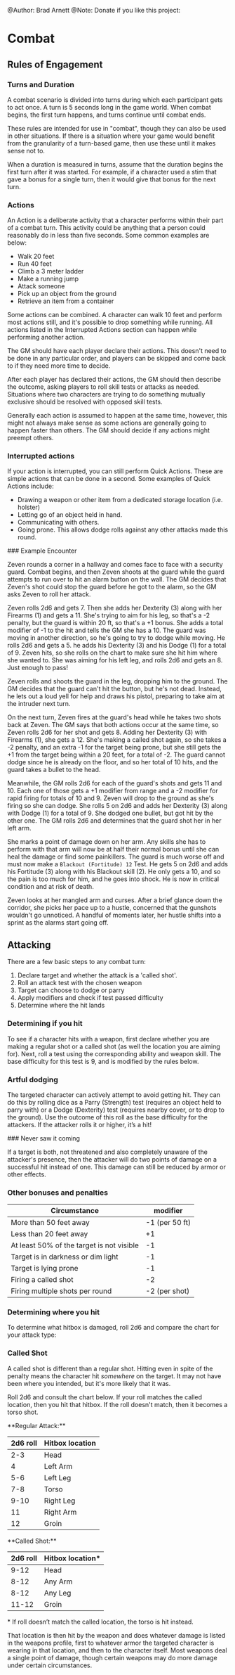@Author: Brad Arnett
@Note: Donate if you like this project:

# Combat

## Rules of Engagement

### Turns and Duration

A combat scenario is divided into turns during which each participant gets to act once.  A turn is 5 seconds long in the game world.  When combat begins, the first turn happens, and turns continue until combat ends.

These rules are intended for use in "combat", though they can also be used in other situations.  If there is a situation where your game would benefit from the granularity of a turn-based game, then use these until it makes sense not to.

When a duration is measured in turns, assume that the duration begins the first turn after it was started.  For example, if a character used a stim that gave a bonus for a single turn, then it would give that bonus for the next turn. 

### Actions

An Action is a deliberate activity that a character performs within their part of a combat turn.  This activity could be anything that a person could reasonably do in less than five seconds.  Some common examples are below:

- Walk 20 feet
- Run 40 feet
- Climb a 3 meter ladder
- Make a running jump
- Attack someone
- Pick up an object from the ground
- Retrieve an item from a container

Some actions can be combined.  A character can walk 10 feet and perform most actions still, and it's possible to drop something while running.  All actions listed in the Interrupted Actions section can happen while performing another action.

The GM should have each player declare their actions.  This doesn't need to be done in any particular order, and players can be skipped and come back to if they need more time to decide.

After each player has declared their actions, the GM should then describe the outcome, asking players to roll skill tests or attacks as needed.  Situations where two characters are trying to do something mutually exclusive should be resolved with opposed skill tests.

Generally each action is assumed to happen at the same time, however, this might not always make sense as some actions are generally going to happen faster than others.  The GM should decide if any actions might preempt others.

### Interrupted actions

If your action is interrupted, you can still perform Quick Actions.  These are simple actions that can be done in a second.  Some examples of Quick Actions include:

- Drawing a weapon or other item from a dedicated storage location (i.e. holster)
- Letting go of an object held in hand.
- Communicating with others.
- Going prone.  This allows dodge rolls against any other attacks made this round.


<div class="sidebar" markdown="1">
### Example Encounter

Zeven rounds a corner in a hallway and comes face to face with a security guard.  Combat begins, and then Zeven shoots at the guard while the guard attempts to run over to hit an alarm button on the wall.  The GM decides that Zeven's shot could stop the guard before he got to the alarm, so the GM asks Zeven to roll her attack.  

Zeven rolls 2d6 and gets 7.  Then she adds her Dexterity (3) along with her Firearms (1) and gets a 11.  She's trying to aim for his leg, so that's a -2 penalty, but the guard is within 20 ft, so that's a +1 bonus.  She adds a total modifier of -1 to the hit and tells the GM she has a 10.  The guard was moving in another direction, so he's going to try to dodge while moving.  He rolls 2d6 and gets a 5.  he adds his Dexterity (3) and his Dodge (1) for a total of 9.  Zeven hits, so she rolls on the chart to make sure she hit him where she wanted to.  She was aiming for his left leg, and rolls 2d6 and gets an 8.  Just enough to pass!

Zeven rolls and shoots the guard in the leg, dropping him to the ground.  The GM decides that the guard can't hit the button, but he's not dead.  Instead, he lets out a loud yell for help and draws his pistol, preparing to take aim at the intruder next turn.

On the next turn, Zeven fires at the guard's head while he takes two shots back at Zeven.  The GM says that both actions occur at the same time, so Zeven rolls 2d6 for her shot and gets 8.  Adding her Dexterity (3) with Firearms (1), she gets a 12.  She's making a called shot again, so she takes a -2 penalty, and an extra -1 for the target being prone, but she still gets the +1 from the target being within a 20 feet, for a total of -2.  The guard cannot dodge since he is already on the floor, and so her total of 10 hits, and the guard takes a bullet to the head.  

Meanwhile, the GM rolls 2d6 for each of the guard's shots and gets 11 and 10.  Each one of those gets a +1 modifier from range and a -2 modifier for rapid firing for totals of 10 and 9.  Zeven will drop to the ground as she's firing so she can dodge.  She rolls 5 on 2d6 and adds her Dexterity (3) along with Dodge (1) for a total of 9.  She dodged one bullet, but got hit by the other one.  The GM rolls 2d6 and determines that the guard shot her in her left arm.

She marks a point of damage down on her arm.  Any skills she has to perform with that arm will now be at half their normal bonus until she can heal the damage or find some painkillers.  The guard is much worse off and must now make a ```Blackout (Fortitude) 12``` Test.  He gets 5 on 2d6 and adds his Fortitude (3) along with his Blackout skill (2).  He only gets a 10, and so the pain is too much for him, and he goes into shock.  He is now in critical condition and at risk of death.

Zeven looks at her mangled arm and curses.  After a brief glance down the corridor, she picks her pace up to a hustle, concerned that the gunshots wouldn't go unnoticed.  A handful of moments later, her hustle shifts into a sprint as the alarms start going off.

</div>

## Attacking

There are a few basic steps to any combat turn:

  1. Declare target and whether the attack is a 'called shot'.
  2. Roll an attack test with the chosen weapon
  3. Target can choose to dodge or parry
  4. Apply modifiers and check if test passed difficulty
  5. Determine where the hit lands

### Determining if you hit
To see if a character hits with a weapon, first declare whether you are making a regular shot or a called shot (as well the location you are aiming for).  Next, roll a test using the corresponding ability and weapon skill.  The base difficulty for this test is 9, and is modified by the rules below.

### Artful dodging
The targeted character can actively attempt to avoid getting hit.  They can do this by rolling dice as a Parry (Strength) test (requires an object held to parry with) or a Dodge (Dexterity) test (requires nearby cover, or to drop to the ground).  Use the outcome of this roll as the base difficulty for the attackers.  If the attacker rolls it or higher, it’s a hit!

<div class="sidebar" markdown="1">
### Never saw it coming

If a target is both, not threatened and also completely unaware of the attacker's presence, then the attacker will do two points of damage on a successful hit instead of one.  This damage can still be reduced by armor or other effects.

</div>

### Other bonuses and penalties


|Circumstance  | modifier|
|----------------|----|
|More than 50 feet away|-1 (per 50 ft)
|Less than 20 feet away|+1
|At least 50% of the target is not visible|-1
|Target is in darkness or dim light|-1
|Target is lying prone|-1
|Firing a called shot|-2|
|Firing multiple shots per round| -2 (per shot) |

### Determining where you hit
To determine what hitbox is damaged, roll 2d6 and compare the chart for your attack type:

<div class="sidebar" markdown="1">

### Called Shot

A called shot is different than a regular shot.  Hitting even in spite of the penalty means the character hit <i>somewhere</i> on the target.  It may not have been where you intended, but it's more likely that it was.

Roll 2d6 and consult the chart below.  If your roll matches the called location, then you hit that hitbox.  If the roll doesn't match, then it becomes a torso shot.

</div>
<div class="clearfix"></div>
<div class="block-wrapper" markdown="1">
<div class="flex" markdown="1">
<div markdown="1">
**Regular Attack:**

| 2d6 roll |Hitbox location |
|-----|----------------|
|2-3  | Head 
|4    | Left Arm
|5-6 | Left Leg
|7-8 | Torso
|9-10| Right Leg
|11  | Right Arm
|12  | Groin
</div>
</div>
<div markdown="1">
**Called Shot:**

| 2d6 roll |Hitbox location* |
|-----|----------------|
|9-12  | Head 
|8-12 | Any Arm
|8-12 | Any Leg
|11-12 | Groin

\* If roll doesn’t match the called location, the torso is hit instead.
</div>
</div>
That location is then hit by the weapon and does whatever damage is listed in the weapons profile, first to whatever armor the targeted character is wearing in that location, and then to the character itself.  Most weapons deal a single point of damage, though certain weapons may do more damage under certain circumstances.



